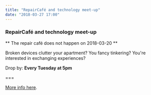 ```yaml
---
title: "RepairCafé and technology meet-up"
date: "2018-03-27 17:00"
---
```


### RepairCafé and technology meet-up

** The repair café does not happen on 2018-03-20 **

Broken devices clutter your apartment?
You fancy tinkering?
You're interested in exchanging experiences?

Drop by: **Every Tuesday at 5pm**

===

[More info here](../../about/repaircafe).
